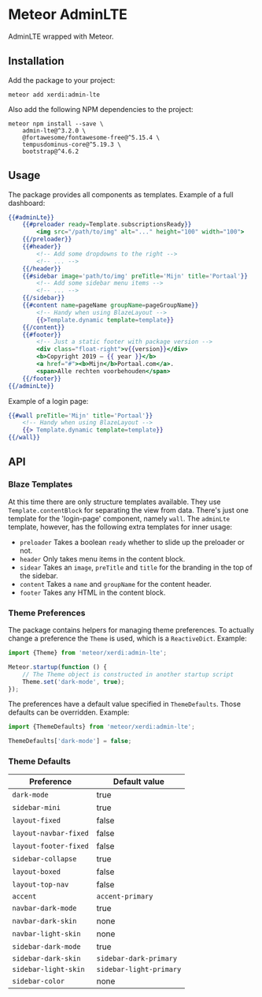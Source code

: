# Meteor AdminLTE

AdminLTE wrapped with Meteor.

## Installation

Add the package to your project:

```shell
meteor add xerdi:admin-lte
```

Also add the following NPM dependencies to the project:

```shell
meteor npm install --save \
    admin-lte@^3.2.0 \
    @fortawesome/fontawesome-free@^5.15.4 \
    tempusdominus-core@^5.19.3 \
    bootstrap@^4.6.2
```

## Usage

The package provides all components as templates.
Example of a full dashboard:

```handlebars
{{#adminLte}}
    {{#preloader ready=Template.subscriptionsReady}}
        <img src="/path/to/img" alt="..." height="100" width="100">
    {{/preloader}}
    {{#header}}
        <!-- Add some dropdowns to the right -->
        <!-- ... -->
    {{/header}}
    {{#sidebar image='path/to/img' preTitle='Mijn' title='Portaal'}}
        <!-- Add some sidebar menu items -->
        <!-- ... -->
    {{/sidebar}}
    {{#content name=pageName groupName=pageGroupName}}
        <!-- Handy when using BlazeLayout -->
        {{>Template.dynamic template=template}}
    {{/content}}
    {{#footer}}
        <!-- Just a static footer with package version -->
        <div class="float-right">v{{version}}</div>
        <b>Copyright 2019 — {{ year }}</b>
        <a href="#"><b>Mijn</b>Portaal.com</a>.
        <span>Alle rechten voorbehouden</span>
    {{/footer}}
{{/adminLte}}
```

Example of a login page:

```handlebars
{{#wall preTitle='Mijn' title='Portaal'}}
    <!-- Handy when using BlazeLayout -->
    {{> Template.dynamic template=template}}
{{/wall}}
```

## API

### Blaze Templates

At this time there are only structure templates available.
They use `Template.contentBlock` for separating the view from data.
There's just one template for the 'login-page' component, namely `wall`.
The `adminLte` template, however, has the following extra templates for inner usage:

- `preloader` Takes a boolean `ready` whether to slide up the preloader or not.
- `header` Only takes menu items in the content block.
- `sidear` Takes an `image`, `preTitle` and `title` for the branding in the top of the sidebar.
- `content` Takes a `name` and `groupName` for the content header.
- `footer` Takes any HTML in the content block.

### Theme Preferences

The package contains helpers for managing theme preferences.
To actually change a preference the `Theme` is used, which is a `ReactiveDict`.
Example:

```javascript
import {Theme} from 'meteor/xerdi:admin-lte';

Meteor.startup(function () {
    // The Theme object is constructed in another startup script
    Theme.set('dark-mode', true);
});
```

The preferences have a default value specified in `ThemeDefaults`.
Those defaults can be overridden. Example:

```javascript
import {ThemeDefaults} from 'meteor/xerdi:admin-lte';

ThemeDefaults['dark-mode'] = false;
```

### Theme Defaults

| Preference            | Default value           |
|-----------------------|-------------------------|
| `dark-mode`           | true                    |
| `sidebar-mini`        | true                    |
| `layout-fixed`        | false                   |
| `layout-navbar-fixed` | false                   |
| `layout-footer-fixed` | false                   |
| `sidebar-collapse`    | true                    |
| `layout-boxed`        | false                   |
| `layout-top-nav`      | false                   |
| `accent`              | `accent-primary`        |
| `navbar-dark-mode`    | true                    |
| `navbar-dark-skin`    | none                    |
| `navbar-light-skin`   | none                    |
| `sidebar-dark-mode`   | true                    |
| `sidebar-dark-skin`   | `sidebar-dark-primary`  |
| `sidebar-light-skin`  | `sidebar-light-primary` |
| `sidebar-color`       | none                    |
